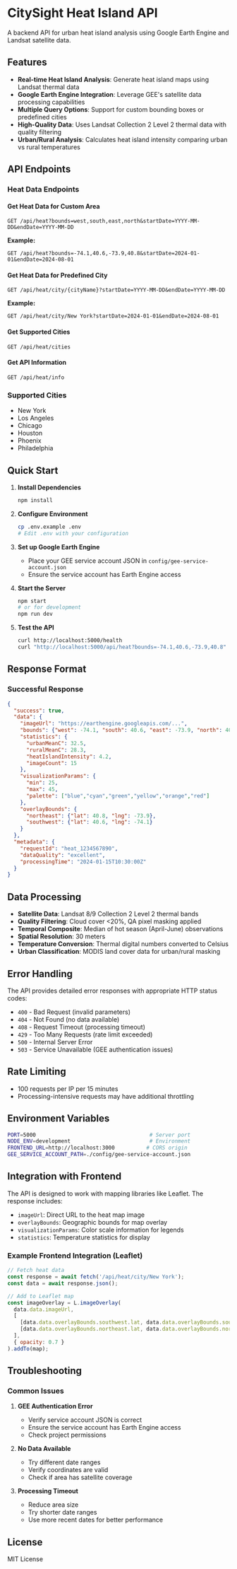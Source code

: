 # CitySight Heat Island API

A backend API for urban heat island analysis using Google Earth Engine and Landsat satellite data.

## Features

- **Real-time Heat Island Analysis**: Generate heat island maps using Landsat thermal data
- **Google Earth Engine Integration**: Leverage GEE's satellite data processing capabilities
- **Multiple Query Options**: Support for custom bounding boxes or predefined cities
- **High-Quality Data**: Uses Landsat Collection 2 Level 2 thermal data with quality filtering
- **Urban/Rural Analysis**: Calculates heat island intensity comparing urban vs rural temperatures

## API Endpoints

### Heat Data Endpoints

#### Get Heat Data for Custom Area
```
GET /api/heat?bounds=west,south,east,north&startDate=YYYY-MM-DD&endDate=YYYY-MM-DD
```

**Example:**
```
GET /api/heat?bounds=-74.1,40.6,-73.9,40.8&startDate=2024-01-01&endDate=2024-08-01
```

#### Get Heat Data for Predefined City
```
GET /api/heat/city/{cityName}?startDate=YYYY-MM-DD&endDate=YYYY-MM-DD
```

**Example:**
```
GET /api/heat/city/New York?startDate=2024-01-01&endDate=2024-08-01
```

#### Get Supported Cities
```
GET /api/heat/cities
```

#### Get API Information
```
GET /api/heat/info
```

### Supported Cities
- New York
- Los Angeles  
- Chicago
- Houston
- Phoenix
- Philadelphia

## Quick Start

1. **Install Dependencies**
   ```bash
   npm install
   ```

2. **Configure Environment**
   ```bash
   cp .env.example .env
   # Edit .env with your configuration
   ```

3. **Set up Google Earth Engine**
   - Place your GEE service account JSON in `config/gee-service-account.json`
   - Ensure the service account has Earth Engine access

4. **Start the Server**
   ```bash
   npm start
   # or for development
   npm run dev
   ```

5. **Test the API**
   ```bash
   curl http://localhost:5000/health
   curl "http://localhost:5000/api/heat?bounds=-74.1,40.6,-73.9,40.8"
   ```

## Response Format

### Successful Response
```json
{
  "success": true,
  "data": {
    "imageUrl": "https://earthengine.googleapis.com/...",
    "bounds": {"west": -74.1, "south": 40.6, "east": -73.9, "north": 40.8},
    "statistics": {
      "urbanMeanC": 32.5,
      "ruralMeanC": 28.3,
      "heatIslandIntensity": 4.2,
      "imageCount": 15
    },
    "visualizationParams": {
      "min": 25,
      "max": 45, 
      "palette": ["blue","cyan","green","yellow","orange","red"]
    },
    "overlayBounds": {
      "northeast": {"lat": 40.8, "lng": -73.9},
      "southwest": {"lat": 40.6, "lng": -74.1}
    }
  },
  "metadata": {
    "requestId": "heat_1234567890",
    "dataQuality": "excellent",
    "processingTime": "2024-01-15T10:30:00Z"
  }
}
```

## Data Processing

- **Satellite Data**: Landsat 8/9 Collection 2 Level 2 thermal bands
- **Quality Filtering**: Cloud cover <20%, QA pixel masking applied
- **Temporal Composite**: Median of hot season (April-June) observations
- **Spatial Resolution**: 30 meters
- **Temperature Conversion**: Thermal digital numbers converted to Celsius
- **Urban Classification**: MODIS land cover data for urban/rural masking

## Error Handling

The API provides detailed error responses with appropriate HTTP status codes:

- `400` - Bad Request (invalid parameters)
- `404` - Not Found (no data available)
- `408` - Request Timeout (processing timeout)
- `429` - Too Many Requests (rate limit exceeded)
- `500` - Internal Server Error
- `503` - Service Unavailable (GEE authentication issues)

## Rate Limiting

- 100 requests per IP per 15 minutes
- Processing-intensive requests may have additional throttling

## Environment Variables

```bash
PORT=5000                                    # Server port
NODE_ENV=development                         # Environment
FRONTEND_URL=http://localhost:3000          # CORS origin
GEE_SERVICE_ACCOUNT_PATH=./config/gee-service-account.json
```

## Integration with Frontend

The API is designed to work with mapping libraries like Leaflet. The response includes:

- `imageUrl`: Direct URL to the heat map image
- `overlayBounds`: Geographic bounds for map overlay
- `visualizationParams`: Color scale information for legends
- `statistics`: Temperature statistics for display

### Example Frontend Integration (Leaflet)

```javascript
// Fetch heat data
const response = await fetch('/api/heat/city/New York');
const data = await response.json();

// Add to Leaflet map
const imageOverlay = L.imageOverlay(
  data.data.imageUrl,
  [
    [data.data.overlayBounds.southwest.lat, data.data.overlayBounds.southwest.lng],
    [data.data.overlayBounds.northeast.lat, data.data.overlayBounds.northeast.lng]
  ],
  { opacity: 0.7 }
).addTo(map);
```

## Troubleshooting

### Common Issues

1. **GEE Authentication Error**
   - Verify service account JSON is correct
   - Ensure the service account has Earth Engine access
   - Check project permissions

2. **No Data Available**
   - Try different date ranges
   - Verify coordinates are valid
   - Check if area has satellite coverage

3. **Processing Timeout**
   - Reduce area size
   - Try shorter date ranges
   - Use more recent dates for better performance

## License

MIT License
